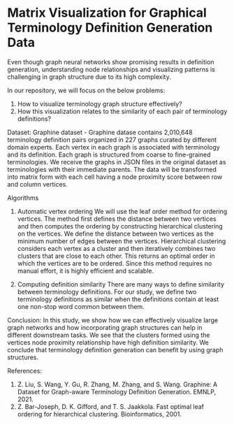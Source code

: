 # Matrix Visualization for Graphical Terminology Definition Generation Data

Even though graph neural networks show promising results in definition generation, understanding node relationships and visualizing patterns is challenging in graph structure due to its high complexity.

In our repository, we will focus on the below problems:
1. How to visualize terminology graph structure effectively?
2. How this visualization relates to the similarity of each pair of terminology definitions?

Dataset:
Graphine dataset - Graphine datase contains 2,010,648 terminology definition pairs organized in 227 graphs curated by different domain experts. Each vertex in each graph is associated with terminology and its definition. Each graph is structured from coarse to fine-grained terminologies. We receive the graphs in JSON files in the original dataset as terminologies with their immediate parents. The data will be transformed into matrix form with each cell having a node proximity score between row and column vertices.

Algorithms
1. Automatic vertex ordering
We will use the leaf order method for ordering vertices. The method first defines the distance between two vertices and then computes the ordering by constructing hierarchical clustering on the vertices. We define the distance between two vertices as the minimum number of edges between the vertices. Hierarchical clustering considers each vertex as a cluster and then iteratively combines two clusters that are close to each other. This returns an optimal order in which the vertices are to be ordered. Since this method requires no manual effort, it is highly efficient and scalable.

2. Computing definition similarity
There are many ways to define similarity between terminology definitions. For our study, we define two terminology definitions as similar when the definitions contain at least one non-stop word common between them.

Conclusion:
In this study, we show how we can effectively visualize large graph networks and how incorporating graph structures can help in different downstream tasks. We see that the clusters formed using the vertices node proximity relationship have high definition similarity. We conclude that terminology definition generation can benefit by using graph structures.

References:
1. Z. Liu, S. Wang, Y. Gu, R. Zhang, M. Zhang, and S. Wang. Graphine: A Dataset for
Graph-aware Terminology Definition Generation. EMNLP, 2021.
2. Z. Bar-Joseph, D. K. Gifford, and T. S. Jaakkola. Fast optimal leaf ordering for hierarchical
clustering. Bioinformatics, 2001. 

